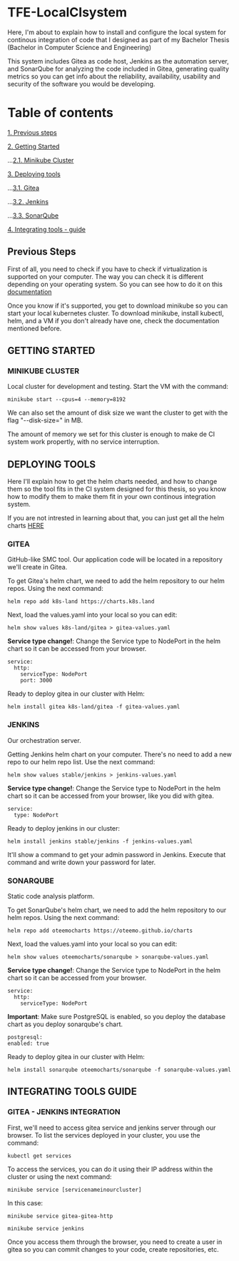 # TFE-LocalCIsystem


Here, I'm about to explain how to install and configure the local system for continous integration of code that I designed as part of my  Bachelor Thesis (Bachelor in Computer Science and Engineering)

This system includes Gitea as code host, Jenkins as the automation server, and SonarQube for analyzing the code included in Gitea, generating quality metrics so you can get info about the reliability, availability, usability and security of the software you would be developing.

# Table of contents
[1. Previous steps](https://github.com/Jestersax/TFE-LocalCIsystem#previous-steps)

[2. Getting Started](https://github.com/Jestersax/TFE-LocalCIsystem#getting-started)

...[2.1. Minikube Cluster](https://github.com/Jestersax/TFE-LocalCIsystem#minikube-cluster)

[3. Deploying tools](https://github.com/Jestersax/TFE-LocalCIsystem#deploying-tools)

...[3.1. Gitea](https://github.com/Jestersax/TFE-LocalCIsystem#gitea)

...[3.2. Jenkins](https://github.com/Jestersax/TFE-LocalCIsystem#jenkins)

...[3.3. SonarQube](https://github.com/Jestersax/TFE-LocalCIsystem#sonarqube)

[4. Integrating tools - guide](https://github.com/Jestersax/TFE-LocalCIsystem#integration-tools--guide)


## Previous Steps

First of all, you need to check if you have to check if virtualization is supported on your computer. The way you can check it is different depending on your operating system. So you can see how to do it on this [documentation](https://kubernetes.io/docs/tasks/tools/install-minikube/) 

Once you know if it's supported, you get to download minikube so you can start your local kubernetes cluster.
To download minikube, install kubectl, helm, and a VM if you don't already have one, check the documentation mentioned before.


## GETTING STARTED

### MINIKUBE CLUSTER

Local cluster for development and testing. Start the VM with the command:
```
minikube start --cpus=4 --memory=8192
```
We can also set the amount of disk size we want the cluster to get with the flag "--disk-size=" in MB. 

The amount of memory we set for this cluster is enough to make de CI system work propertly, with no service interruption.


## DEPLOYING TOOLS

Here I'll explain how to get the helm charts needed, and how to change them so the tool fits in the CI system designed for this thesis, so you know how to modify them to make them fit in your own continous integration system.

If you are not intrested in learning about that, you can just get all the helm charts [HERE](https://github.com/Jestersax/TFE-LocalCIsystem/charts)

### GITEA

GitHub-like SMC tool. Our application code will be located in a repository we'll create in Gitea.

To get Gitea's helm chart, we need to add the helm repository to our helm repos. Using the next command:
```
helm repo add k8s-land https://charts.k8s.land
```
Next, load the values.yaml into your local so you can edit:
```
helm show values k8s-land/gitea > gitea-values.yaml
```
**Service type change!**: Change the Service type to NodePort in the helm chart so it can be accessed from your browser.
```
service:
  http:
    serviceType: NodePort
    port: 3000
```
Ready to deploy gitea in our cluster with Helm:
```
helm install gitea k8s-land/gitea -f gitea-values.yaml
```

### JENKINS

Our orchestration server. 

Getting Jenkins helm chart on your computer. There's no need to add a new repo to our helm repo list. Use the next command:
```
helm show values stable/jenkins > jenkins-values.yaml
```

**Service type change!**: Change the Service type to NodePort in the helm chart so it can be accessed from your browser, like you did with gitea.
```
service:
  type: NodePort
```
Ready to deploy jenkins in our cluster:
```
helm install jenkins stable/jenkins -f jenkins-values.yaml
```
It'll show a command to get your admin password in Jenkins. Execute that command and write down your password for later.

### SONARQUBE

Static code analysis platform.

To get SonarQube's helm chart, we need to add the helm repository to our helm repos. Using the next command:
```
helm repo add oteemocharts https://oteemo.github.io/charts
```
Next, load the values.yaml into your local so you can edit:
```
helm show values oteemocharts/sonarqube > sonarqube-values.yaml
```
**Service type change!**: Change the Service type to NodePort in the helm chart so it can be accessed from your browser.
```
service:
  http:
    serviceType: NodePort
```
**Important**: Make sure PostgreSQL is enabled, so you deploy the database chart as you deploy sonarqube's chart.
```
postgresql:
enabled: true
```

Ready to deploy gitea in our cluster with Helm:
```
helm install sonarqube oteemocharts/sonarqube -f sonarqube-values.yaml
```

## INTEGRATING TOOLS GUIDE

### GITEA - JENKINS INTEGRATION


First, we'll need to access gitea service and jenkins server through our browser. To list the services deployed in your cluster, you use the command:
```
kubectl get services
```

To access the services, you can do it using their IP address within the cluster or using the next command:
```
minikube service [servicenameinourcluster]
```

In this case:
```
minikube service gitea-gitea-http
```
```
minikube service jenkins
```

Once you access them through the browser, you need to create a user in gitea so you can commit changes to your code, create repositories, etc.





